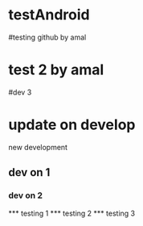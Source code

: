 # testAndroid
#testing github by amal
# test 2 by amal
#dev 3
# update on develop
new development
## dev on 1
### dev on 2
*** testing 1
*** testing 2
*** testing 3
